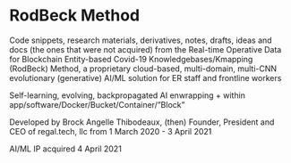 # RodBeck Method

Code snippets, research materials, derivatives, notes, drafts, ideas and docs (the ones that were not acquired) from the Real-time Operative Data for Blockchain Entity-based Covid-19 Knowledgebases/Kmapping (RodBeck) Method, a proprietary cloud-based, multi-domain, multi-CNN evolutionary (generative) AI/ML solution for ER staff and frontline workers

Self-learning, evolving, backpropagated AI enwrapping + within app/software/Docker/Bucket/Container/”Block”

Developed by Brock Angelle Thibodeaux, (then) Founder, President and CEO of regal.tech, llc from 1 March 2020 - 3 April 2021

AI/ML IP acquired 4 April 2021
